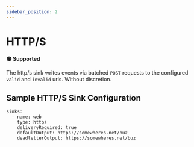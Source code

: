 ```yaml
---
sidebar_position: 2
---
```


# HTTP/S

**🟢 Supported**

The http/s sink writes events via batched `POST` requests to the configured `valid` and `invalid` urls. Without discretion.


## Sample HTTP/S Sink Configuration

```
sinks:
  - name: web
    type: https
    deliveryRequired: true
    defaultOutput: https://somewheres.net/buz
    deadletterOutput: https://somewheres.net/buz
```
